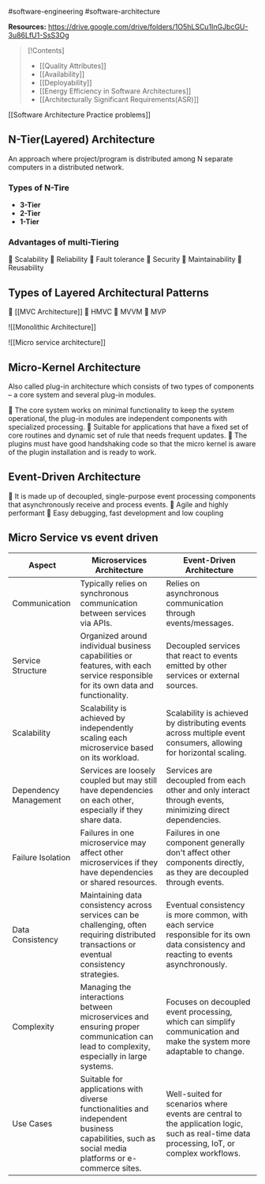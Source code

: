 #software-engineering  #software-architecture

**Resources:** https://drive.google.com/drive/folders/1O5hLSCu1InGJbcGU-3u86LfU1-SsS3Og

>[!Contents]
>- [[Quality Attributes]]
>- [[Availability]]
>- [[Deployability]]
>- [[Energy Efficiency in Software Architectures]]
>- [[Architecturally Significant Requirements(ASR)]]

[[Software Architecture Practice problems]]

## N-Tier(Layered) Architecture
An approach where project/program is distributed among N separate computers in a distributed network.


### Types of N-Tire

- **3-Tier**
- **2-Tier**
- **1-Tier**

### Advantages of multi-Tiering
 Scalability
 Reliability
 Fault tolerance
 Security
 Maintainability
 Reusability

## Types of Layered Architectural Patterns
 [[MVC Architecture]]
 HMVC
 MVVM
 MVP

![[Monolithic Architecture]]

![[Micro service architecture]]

## Micro-Kernel Architecture
Also called plug-in architecture which consists of two types of components – a core system and several plug-in modules.

 The core system works on minimal functionality to keep the system operational, the plug-in modules are independent components with specialized processing.
 Suitable for applications that have a fixed set of core routines and dynamic set of rule that needs frequent updates.
 The plugins must have good handshaking code so that the
micro kernel is aware of the plugin installation and is ready to work.

## Event-Driven Architecture

 It is made up of decoupled, single-purpose event processing components that asynchronously receive and process events.
 Agile and highly performant
 Easy debugging, fast development and low coupling



## Micro Service vs event driven

| Aspect                | Microservices Architecture                                                                                                                        | Event-Driven Architecture                                                                                                                  |
| --------------------- | ------------------------------------------------------------------------------------------------------------------------------------------------- | ------------------------------------------------------------------------------------------------------------------------------------------ |
| Communication         | Typically relies on synchronous communication between services via APIs.                                                                          | Relies on asynchronous communication through events/messages.                                                                              |
| Service Structure     | Organized around individual business capabilities or features, with each service responsible for its own data and functionality.                  | Decoupled services that react to events emitted by other services or external sources.                                                     |
| Scalability           | Scalability is achieved by independently scaling each microservice based on its workload.                                                         | Scalability is achieved by distributing events across multiple event consumers, allowing for horizontal scaling.                           |
| Dependency Management | Services are loosely coupled but may still have dependencies on each other, especially if they share data.                                        | Services are decoupled from each other and only interact through events, minimizing direct dependencies.                                   |
| Failure Isolation     | Failures in one microservice may affect other microservices if they have dependencies or shared resources.                                        | Failures in one component generally don't affect other components directly, as they are decoupled through events.                          |
| Data Consistency      | Maintaining data consistency across services can be challenging, often requiring distributed transactions or eventual consistency strategies.     | Eventual consistency is more common, with each service responsible for its own data consistency and reacting to events asynchronously.     |
| Complexity            | Managing the interactions between microservices and ensuring proper communication can lead to complexity, especially in large systems.            | Focuses on decoupled event processing, which can simplify communication and make the system more adaptable to change.                      |
| Use Cases             | Suitable for applications with diverse functionalities and independent business capabilities, such as social media platforms or e-commerce sites. | Well-suited for scenarios where events are central to the application logic, such as real-time data processing, IoT, or complex workflows. |
